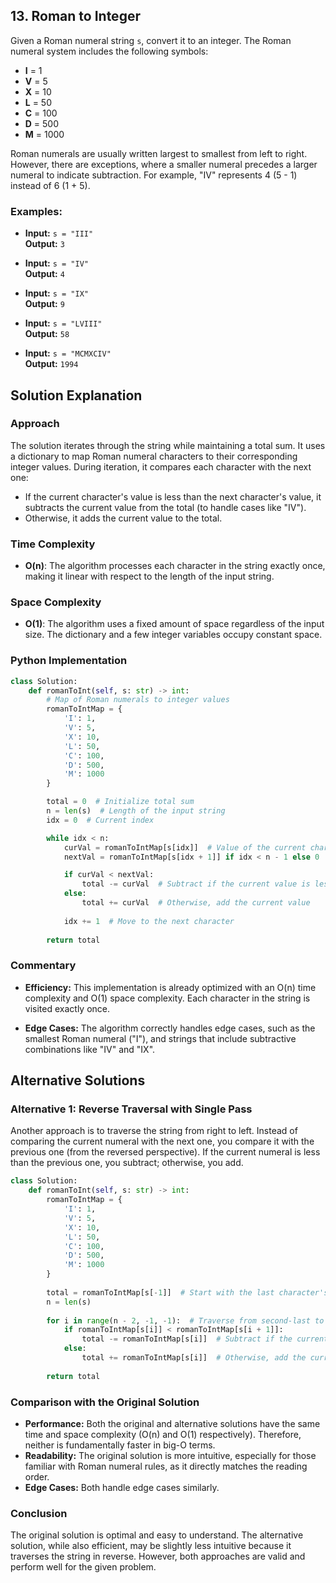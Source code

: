 ## 13. Roman to Integer

Given a Roman numeral string `s`, convert it to an integer. The Roman numeral system includes the following symbols:

- **I** = 1
- **V** = 5
- **X** = 10
- **L** = 50
- **C** = 100
- **D** = 500
- **M** = 1000

Roman numerals are usually written largest to smallest from left to right. However, there are exceptions, where a smaller numeral precedes a larger numeral to indicate subtraction. For example, "IV" represents 4 (5 - 1) instead of 6 (1 + 5).

### Examples:

- **Input:** `s = "III"`  
  **Output:** `3`

- **Input:** `s = "IV"`  
  **Output:** `4`

- **Input:** `s = "IX"`  
  **Output:** `9`

- **Input:** `s = "LVIII"`  
  **Output:** `58`

- **Input:** `s = "MCMXCIV"`  
  **Output:** `1994`

## Solution Explanation

### Approach

The solution iterates through the string while maintaining a total sum. It uses a dictionary to map Roman numeral characters to their corresponding integer values. During iteration, it compares each character with the next one:

- If the current character's value is less than the next character's value, it subtracts the current value from the total (to handle cases like "IV").
- Otherwise, it adds the current value to the total.

### Time Complexity

- **O(n)**: The algorithm processes each character in the string exactly once, making it linear with respect to the length of the input string.

### Space Complexity

- **O(1)**: The algorithm uses a fixed amount of space regardless of the input size. The dictionary and a few integer variables occupy constant space.

### Python Implementation

```python
class Solution:
    def romanToInt(self, s: str) -> int:
        # Map of Roman numerals to integer values
        romanToIntMap = {
            'I': 1,
            'V': 5,
            'X': 10,
            'L': 50,
            'C': 100,
            'D': 500,
            'M': 1000
        }

        total = 0  # Initialize total sum
        n = len(s)  # Length of the input string
        idx = 0  # Current index

        while idx < n:
            curVal = romanToIntMap[s[idx]]  # Value of the current character
            nextVal = romanToIntMap[s[idx + 1]] if idx < n - 1 else 0  # Value of the next character (or 0 if none)

            if curVal < nextVal:
                total -= curVal  # Subtract if the current value is less than the next
            else:
                total += curVal  # Otherwise, add the current value
            
            idx += 1  # Move to the next character
        
        return total
```

### Commentary

- **Efficiency:** This implementation is already optimized with an O(n) time complexity and O(1) space complexity. Each character in the string is visited exactly once.
  
- **Edge Cases:** The algorithm correctly handles edge cases, such as the smallest Roman numeral ("I"), and strings that include subtractive combinations like "IV" and "IX".

## Alternative Solutions

### Alternative 1: Reverse Traversal with Single Pass

Another approach is to traverse the string from right to left. Instead of comparing the current numeral with the next one, you compare it with the previous one (from the reversed perspective). If the current numeral is less than the previous one, you subtract; otherwise, you add.

```python
class Solution:
    def romanToInt(self, s: str) -> int:
        romanToIntMap = {
            'I': 1,
            'V': 5,
            'X': 10,
            'L': 50,
            'C': 100,
            'D': 500,
            'M': 1000
        }
        
        total = romanToIntMap[s[-1]]  # Start with the last character's value
        n = len(s)
        
        for i in range(n - 2, -1, -1):  # Traverse from second-last to the first character
            if romanToIntMap[s[i]] < romanToIntMap[s[i + 1]]:
                total -= romanToIntMap[s[i]]  # Subtract if the current value is less than the next
            else:
                total += romanToIntMap[s[i]]  # Otherwise, add the current value
        
        return total
```

### Comparison with the Original Solution

- **Performance:** Both the original and alternative solutions have the same time and space complexity (O(n) and O(1) respectively). Therefore, neither is fundamentally faster in big-O terms.
- **Readability:** The original solution is more intuitive, especially for those familiar with Roman numeral rules, as it directly matches the reading order.
- **Edge Cases:** Both handle edge cases similarly.

### Conclusion

The original solution is optimal and easy to understand. The alternative solution, while also efficient, may be slightly less intuitive because it traverses the string in reverse. However, both approaches are valid and perform well for the given problem.
